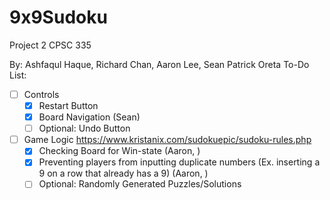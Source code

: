 # 9x9Sudoku
Project 2 CPSC 335

By: Ashfaqul Haque, Richard Chan, Aaron Lee, Sean Patrick Oreta
To-Do List:
- [ ] Controls
  - [X] Restart Button
  - [X] Board Navigation (Sean)
  - [ ] Optional: Undo Button
- [ ] Game Logic https://www.kristanix.com/sudokuepic/sudoku-rules.php
  - [X] Checking Board for Win-state (Aaron, )
  - [X] Preventing players from inputting duplicate numbers (Ex. inserting a 9 on a row that already has a 9) (Aaron, )
  - [ ] Optional: Randomly Generated Puzzles/Solutions
